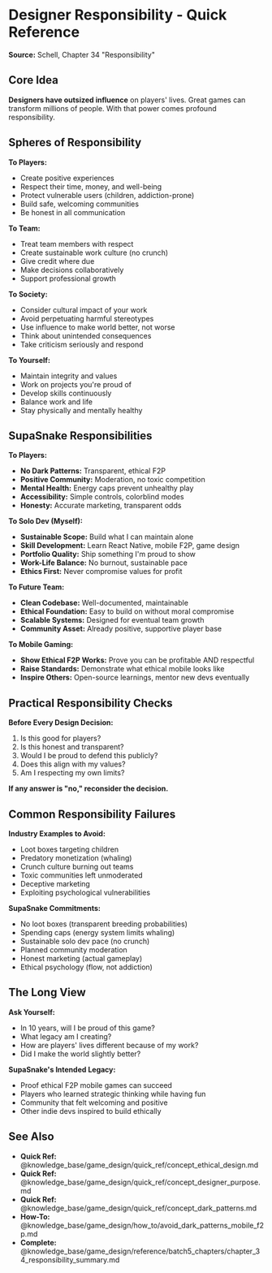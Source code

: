 # Designer Responsibility - Quick Reference

**Source:** Schell, Chapter 34 "Responsibility"

## Core Idea

**Designers have outsized influence** on players' lives. Great games can transform millions of people. With that power comes profound responsibility.

## Spheres of Responsibility

**To Players:**
- Create positive experiences
- Respect their time, money, and well-being
- Protect vulnerable users (children, addiction-prone)
- Build safe, welcoming communities
- Be honest in all communication

**To Team:**
- Treat team members with respect
- Create sustainable work culture (no crunch)
- Give credit where due
- Make decisions collaboratively
- Support professional growth

**To Society:**
- Consider cultural impact of your work
- Avoid perpetuating harmful stereotypes
- Use influence to make world better, not worse
- Think about unintended consequences
- Take criticism seriously and respond

**To Yourself:**
- Maintain integrity and values
- Work on projects you're proud of
- Develop skills continuously
- Balance work and life
- Stay physically and mentally healthy

## SupaSnake Responsibilities

**To Players:**
- **No Dark Patterns:** Transparent, ethical F2P
- **Positive Community:** Moderation, no toxic competition
- **Mental Health:** Energy caps prevent unhealthy play
- **Accessibility:** Simple controls, colorblind modes
- **Honesty:** Accurate marketing, transparent odds

**To Solo Dev (Myself):**
- **Sustainable Scope:** Build what I can maintain alone
- **Skill Development:** Learn React Native, mobile F2P, game design
- **Portfolio Quality:** Ship something I'm proud to show
- **Work-Life Balance:** No burnout, sustainable pace
- **Ethics First:** Never compromise values for profit

**To Future Team:**
- **Clean Codebase:** Well-documented, maintainable
- **Ethical Foundation:** Easy to build on without moral compromise
- **Scalable Systems:** Designed for eventual team growth
- **Community Asset:** Already positive, supportive player base

**To Mobile Gaming:**
- **Show Ethical F2P Works:** Prove you can be profitable AND respectful
- **Raise Standards:** Demonstrate what ethical mobile looks like
- **Inspire Others:** Open-source learnings, mentor new devs eventually

## Practical Responsibility Checks

**Before Every Design Decision:**
1. Is this good for players?
2. Is this honest and transparent?
3. Would I be proud to defend this publicly?
4. Does this align with my values?
5. Am I respecting my own limits?

**If any answer is "no," reconsider the decision.**

## Common Responsibility Failures

**Industry Examples to Avoid:**
- Loot boxes targeting children
- Predatory monetization (whaling)
- Crunch culture burning out teams
- Toxic communities left unmoderated
- Deceptive marketing
- Exploiting psychological vulnerabilities

**SupaSnake Commitments:**
- No loot boxes (transparent breeding probabilities)
- Spending caps (energy system limits whaling)
- Sustainable solo dev pace (no crunch)
- Planned community moderation
- Honest marketing (actual gameplay)
- Ethical psychology (flow, not addiction)

## The Long View

**Ask Yourself:**
- In 10 years, will I be proud of this game?
- What legacy am I creating?
- How are players' lives different because of my work?
- Did I make the world slightly better?

**SupaSnake's Intended Legacy:**
- Proof ethical F2P mobile games can succeed
- Players who learned strategic thinking while having fun
- Community that felt welcoming and positive
- Other indie devs inspired to build ethically

## See Also

- **Quick Ref:** @knowledge_base/game_design/quick_ref/concept_ethical_design.md
- **Quick Ref:** @knowledge_base/game_design/quick_ref/concept_designer_purpose.md
- **Quick Ref:** @knowledge_base/game_design/quick_ref/concept_dark_patterns.md
- **How-To:** @knowledge_base/game_design/how_to/avoid_dark_patterns_mobile_f2p.md
- **Complete:** @knowledge_base/game_design/reference/batch5_chapters/chapter_34_responsibility_summary.md
